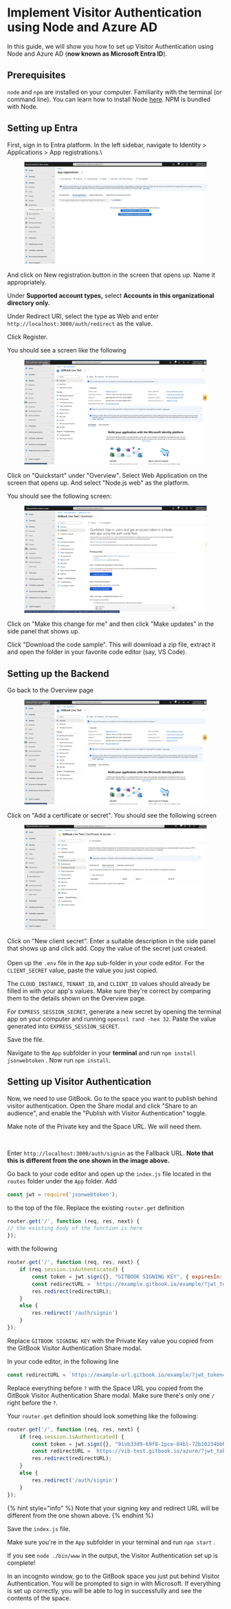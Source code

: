 # Implement Visitor Authentication using Node and Azure AD

In this guide, we will show you how to set up Visitor Authentication using Node and Azure AD (**now known as Microsoft Entra ID**).

## Prerequisites

`node`  and `npm`  are installed on your computer. Familiarity with the terminal (or command line). You can learn how to install Node [here](https://nodejs.org/en/download). NPM is bundled with Node.

## Setting up Entra

First, sign in to Entra platform. In the left sidebar, navigate to Identity > Applications > App registrations.\


<figure><img src="../../.gitbook/assets/Screen Shot 2023-11-02 at 3.58.44 PM.png" alt=""><figcaption></figcaption></figure>

And click on New registration button in the screen that opens up. Name it appropriately.

Under **Supported account types,** select **Accounts in this organizational directory only.**

Under Redirect URI, select the type as Web and enter `http://localhost:3000/auth/redirect` as the value.

Click Register.

You should see a screen like the following

<figure><img src="../../.gitbook/assets/Screen Shot 2023-11-02 at 4.18.19 PM.png" alt=""><figcaption></figcaption></figure>

Click on "Quickstart" under "Overview". Select Web Application on the screen that opens up. And select "Node.js web" as the platform.

You should see the following screen:

<figure><img src="../../.gitbook/assets/Screen Shot 2023-11-02 at 4.22.46 PM.png" alt=""><figcaption></figcaption></figure>

Click on "Make this change for me" and then click "Make updates" in the side panel that shows up.

Click "Download the code sample". This will download a zip file, extract it and open the folder in your favorite code editor (say, VS Code).

## Setting up the Backend

Go back to the Overview page

<figure><img src="../../.gitbook/assets/Screen Shot 2023-11-02 at 4.18.19 PM.png" alt=""><figcaption></figcaption></figure>

Click on "Add a certificate or secret". You should see the following screen

<figure><img src="../../.gitbook/assets/Screen Shot 2023-11-02 at 5.25.41 PM.png" alt=""><figcaption></figcaption></figure>

Click on "New client secret". Enter a suitable description in the side panel that shows up and click add. Copy the value of the secret just created.\
\
Open up the `.env` file in the `App` sub-folder in your code editor. For the `CLIENT_SECRET` value, paste the value you just copied.

The `CLOUD_INSTANCE`, `TENANT_ID`, and `CLIENT_ID` values should already be filled in with your app's values. Make sure they're correct by comparing them to the details shown on the Overview page.&#x20;

For `EXPRESS_SESSION_SECRET`, generate a new secret by opening the terminal app on your computer and running `openssl rand -hex 32`. Paste the value generated into `EXPRESS_SESSION_SECRET`.

Save the file.

Navigate to the `App` subfolder in your **terminal** and run `npm install jsonwebtoken` . Now run `npm install`.

## Setting up Visitor Authentication

Now, we need to use GitBook. Go to the space you want to publish behind visitor authentication. Open the Share modal and click "Share to an audience", and enable the "Publish with Visitor Authentication" toggle.&#x20;

Make note of the Private key and the Space URL. We will need them.

<figure><img src="../../.gitbook/assets/va-modal.png" alt=""><figcaption></figcaption></figure>

Enter `http://localhost:3000/auth/signin` as the Fallback URL. **Note that this is different from the one shown in the image above.**

Go back to your code editor and open up the `index.js` file located in the `routes` folder under the `App` folder. Add&#x20;

```javascript
const jwt = require('jsonwebtoken');
```

to the top of the file. Replace the existing `router.get` definition&#x20;

```javascript
router.get('/', function (req, res, next) {
// the existing body of the function is here
});
```

&#x20;with the following

```javascript
router.get('/', function (req, res, next) {
    if (req.session.isAuthenticated) {
        const token = jwt.sign({}, "GITBOOK SIGNING KEY", { expiresIn: '1h' });
        const redirectURL = `https://example.gitbook.io/example/?jwt_token=${token}`;
        res.redirect(redirectURL);
    }
    else {
        res.redirect('/auth/signin')
    }
});
```

Replace `GITBOOK SIGNING KEY` with the Private Key value you copied from the GitBook Visitor Authentication Share modal.

In your code editor, in the following line

```javascript
const redirectURL = `https://example-url.gitbook.io/example/?jwt_token=${token}`
```

Replace everything before `?` with the Space URL you copied from the GitBook Visitor Authentication Share modal. Make sure there's only one `/` right before the `?`.

Your `router.get` definition should look something like the following:

```javascript
router.get('/', function (req, res, next) {
    if (req.session.isAuthenticated) {
        const token = jwt.sign({}, "91vb33d9-69f8-1pce-84bl-72b10234bbh0", { expiresIn: '1h' });
        const redirectURL = `https://vib-test.gitbook.io/azure/?jwt_token=${token}`;
        res.redirect(redirectURL);
    }
    else {
        res.redirect('/auth/signin')
    }
});
```

{% hint style="info" %}
Note that your signing key and redirect URL will be different from the one shown above.
{% endhint %}

Save the `index.js` file.

Make sure you're in the `App` subfolder in your terminal and run `npm start` .

If you see `node ./bin/www` in the output, the Visitor Authentication set up is complete!

In an incognito window, go to the GitBook space you just put behind Visitor Authentication. You will be prompted to sign in with Microsoft. If everything is set up correctly, you will be able to log in successfully and see the contents of the space.
